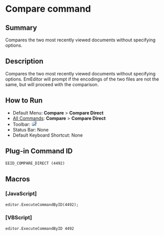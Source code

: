 # Compare command

## Summary

Compares the two most recently viewed documents without specifying options.

## Description

Compares the two most recently viewed documents without specifying options. EmEditor will prompt if the encodings of the two files are not the same, but will proceed with the comparison.

## How to Run

- Default Menu: **Compare** \> **Compare Direct**
- [All Commands](../tools/all_commands): **Compare** \> **Compare Direct**
- Toolbar: ![](../../images/compare24x16.png)
- Status Bar: None
- Default Keyboard Shortcut: None

## Plug-in Command ID

```
EEID_COMPARE_DIRECT (4492)
```

## Macros

### \[JavaScript\]

```
editor.ExecuteCommandByID(4492);
```

### \[VBScript\]

```
editor.ExecuteCommandByID 4492
```
